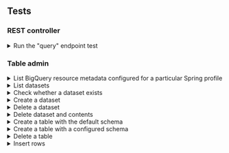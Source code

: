 ## Tests

### REST controller

<details>
<summary>Run the "query" endpoint test</summary>

```shell
./gradlew cleanTest test \
  --no-build-cache \
  --tests=org.squidmin.java.spring.gradle.bigquery.controller.ControllerIntegrationTest.query_givenClientRequest_whenCalled_thenReturnOkResponse \
  -DPROFILE=integration \
  -DGCP_SA_KEY_PATH=$GCP_SA_KEY_PATH \
  -DGCP_ADC_ACCESS_TOKEN="$(gcloud auth application-default print-access-token)" \
  -DGCP_DEFAULT_USER_PROJECT_ID="lofty-root-378503" \
  -DGCP_DEFAULT_USER_DATASET="test_dataset_name_integration" \
  -DGCP_DEFAULT_USER_TABLE="test_table_name_integration"
```

</details>


### Table admin

<details>
<summary>List BigQuery resource metadata configured for a particular Spring profile</summary>

```shell
./gradlew cleanTest test \
  --no-build-cache \
  --tests=org.squidmin.java.spring.gradle.bigquery.service.BigQueryAdminClientTest.echoBigQueryResourceConfig \
  -DPROFILE=PROFILE_NAME \
  -DGCP_DEFAULT_USER_PROJECT_ID=GCP_DEFAULT_USER_PROJECT_ID
```

**Replace the following**:
- `PROFILE_NAME`: the name of the profile to activate for the method execution.
- `GCP_DEFAULT_USER_PROJECT_ID`: the project ID for the GCP project to target.

For example, assuming the name of the profile to activate is `integration`:

```shell
./gradlew cleanTest test \
  --no-build-cache \
  --tests=org.squidmin.java.spring.gradle.bigquery.service.BigQueryAdminClientTest.echoBigQueryResourceConfig \
  -DPROFILE=integration \
  -DGCP_DEFAULT_USER_PROJECT_ID=lofty-root-378503
```

</details>


<details>
<summary>List datasets</summary>

```shell
./gradlew cleanTest test \
  --no-build-cache \
  --tests=org.squidmin.java.spring.gradle.bigquery.service.BigQueryAdminClientTest.listDatasets \
  -DPROFILE=PROFILE_NAME \
  -DGCP_DEFAULT_USER_PROJECT_ID=GCP_DEFAULT_USER_PROJECT_ID
```

**Replace the following**:
- `PROFILE_NAME`: the name of the profile to activate.
- `GCP_DEFAULT_USER_PROJECT_ID`: the project ID of the GCP project to target.

Example:

```shell
./gradlew cleanTest test \
  --no-build-cache \
  --tests=org.squidmin.java.spring.gradle.bigquery.service.BigQueryAdminClientTest.listDatasets \
  -DPROFILE=integration \
  -DGCP_DEFAULT_USER_PROJECT_ID="lofty-root-378503"
```

</details>


<details>
<summary>Check whether a dataset exists</summary>

```shell
./gradlew cleanTest test \
  --no-build-cache \
  --tests=org.squidmin.java.spring.gradle.bigquery.service.BigQueryAdminClientTest.datasetExists \
  -DPROFILE=PROFILE_NAME \
  -DGCP_DEFAULT_USER_PROJECT_ID="PROJECT_ID" \
  -DGCP_DEFAULT_USER_DATASET="GCP_DEFAULT_USER_DATASET"
```

**Replace the following**:
- `PROFILE_NAME`: the name of the profile to activate.
- `GCP_DEFAULT_USER_PROJECT_ID`: the project ID of the GCP project to target.
- `GCP_DEFAULT_USER_DATASET`: the name of the dataset to target.

Example:

```shell
./gradlew cleanTest test \
  --no-build-cache \
  --tests=org.squidmin.java.spring.gradle.bigquery.service.BigQueryAdminClientTest.datasetExists \
  -DPROFILE=integration \
  -DGCP_DEFAULT_USER_PROJECT_ID="lofty-root-378503" \
  -DGCP_DEFAULT_USER_DATASET="test_dataset_name_integration"
```

</details>


<details>
<summary>Create a dataset</summary>

```shell
./gradlew cleanTest test \
  --no-build-cache \
  --tests=org.squidmin.java.spring.gradle.bigquery.service.BigQueryAdminClientTest.createDataset \
  -DPROFILE=PROFILE_NAME \
  -DGCP_DEFAULT_USER_PROJECT_ID=GCP_DEFAULT_USER_PROJECT_ID \
  -DGCP_DEFAULT_USER_DATASET=GCP_DEFAULT_USER_DATASET
```

**Replace the following**:
- `PROFILE_NAME`: the name of the profile to activate.
- `GCP_DEFAULT_USER_PROJECT_ID`: the project ID of the GCP project to target.
- `GCP_DEFAULT_USER_DATASET`: the name of the dataset to target.

Example:

```shell
./gradlew cleanTest test \
  --no-build-cache \
  --tests=org.squidmin.java.spring.gradle.bigquery.service.BigQueryAdminClientTest.createDataset \
  -DPROFILE=integration \
  -DGCP_DEFAULT_USER_PROJECT_ID="lofty-root-378503" \
  -DGCP_DEFAULT_USER_DATASET="test_dataset_name_integration"
```

</details>


<details>
<summary>Delete a dataset</summary>

```shell
./gradlew cleanTest test \
  --no-build-cache \
  --tests=org.squidmin.java.spring.gradle.bigquery.service.BigQueryAdminClientTest.deleteDataset \
  -DPROFILE=PROFILE_NAME \
  -DGCP_DEFAULT_USER_PROJECT_ID=GCP_DEFAULT_USER_PROJECT_ID \
  -DGCP_DEFAULT_USER_DATASET=GCP_DEFAULT_USER_DATASET
```

**Replace the following**:
- `PROFILE_NAME`: the name of the profile to activate.
- `GCP_DEFAULT_USER_PROJECT_ID`: the project ID of the GCP project to target.
- `GCP_DEFAULT_USER_DATASET`: the name of the dataset to target.

Example:

```shell
./gradlew cleanTest test \
  --no-build-cache \
  --tests=org.squidmin.java.spring.gradle.bigquery.service.BigQueryAdminClientTest.deleteDataset \
  -DPROFILE=integration \
  -DGCP_DEFAULT_USER_PROJECT_ID="lofty-root-378503" \
  -DGCP_DEFAULT_USER_DATASET="test_dataset_name_integration"
```

</details>


<details>
<summary>Delete dataset and contents</summary>

```shell
./gradlew cleanTest test \
  --no-build-cache \
  --tests=org.squidmin.java.spring.gradle.bigquery.service.BigQueryAdminClientTest.deleteDatasetAndContents \
  -DPROFILE=PROFILE_NAME \
  -DGCP_DEFAULT_USER_PROJECT_ID=GCP_DEFAULT_USER_PROJECT_ID \
  -DGCP_DEFAULT_USER_DATASET=GCP_DEFAULT_USER_DATASET
```

**Replace the following**:
- `PROFILE_NAME`: the name of the profile to activate.
- `GCP_DEFAULT_USER_PROJECT_ID`: the project ID of the GCP project to target.
- `GCP_DEFAULT_USER_DATASET`: the name of the dataset to target.

Example:

```shell
./gradlew cleanTest test \
  --no-build-cache \
  --tests=org.squidmin.java.spring.gradle.bigquery.service.BigQueryAdminClientTest.deleteDatasetAndContents \
  -Dprofile=integration \
  -DGCP_DEFAULT_USER_PROJECT_ID="lofty-root-378503" \
  -DGCP_DEFAULT_USER_DATASET="test_dataset_name_integration"
```

</details>


<details>
<summary>Create a table with the default schema</summary>

This command creates a table using the default schema configured in the Spring application.

```shell
./gradlew cleanTest test \
  --no-build-cache \
  --tests=org.squidmin.java.spring.gradle.bigquery.service.BigQueryAdminClientTest.createTableWithDefaultSchema \
  -DPROFILE=PROFILE_NAME \
  -DGCP_DEFAULT_USER_PROJECT_ID=GCP_DEFAULT_USER_PROJECT_ID \
  -DGCP_DEFAULT_USER_DATASET=GCP_DEFAULT_USER_DATASET \
  -DGCP_DEFAULT_USER_TABLE=GCP_DEFAULT_USER_TABLE
```

**Replace the following**:
- `PROFILE_NAME`: the name of the profile to activate.
- `GCP_DEFAULT_USER_PROJECT_ID`: the project ID of the GCP project to target.
- `GCP_DEFAULT_USER_DATASET`: the name of the BigQuery dataset to target.
- `GCP_DEFAULT_USER_TABLE`: the name of the BigQuery table to target.

Example using the `integration` profile:

```shell
./gradlew cleanTest test \
  --no-build-cache \
  --tests=org.squidmin.java.spring.gradle.bigquery.service.BigQueryAdminClientTest.createTableWithDefaultSchema \
  -DPROFILE=integration \
  -DGCP_DEFAULT_USER_PROJECT_ID="lofty-root-378503" \
  -DGCP_DEFAULT_USER_DATASET="test_dataset_name_integration" \
  -DGCP_DEFAULT_USER_TABLE="test_table_name_integration"
```

</details>


<details>
<summary>Create a table with a configured schema</summary>

```shell
./gradlew cleanTest test \
  --no-build-cache \
  --tests=org.squidmin.java.spring.gradle.bigquery.service.BigQueryAdminClientTest.createTableWithCustomSchema \
  -DPROFILE=PROFILE_NAME \
  -DGCP_DEFAULT_USER_PROJECT_ID=GCP_DEFAULT_USER_PROJECT_ID \
  -DGCP_DEFAULT_USER_DATASET=GCP_DEFAULT_USER_PROJECT_ID \
  -DGCP_DEFAULT_USER_TABLE=GCP_DEFAULT_USER_TABLE \
  -DSCHEMA="name_1:datatype_1,name_2:datatype_2,[...],name_n:datatype_n"
```

**Replace the following**:
- `PROFILE_NAME`: the name of the profile to activate.
- `GCP_DEFAULT_USER_PROJECT_ID`: the name of the GCP project ID to target.
- `GCP_DEFAULT_USER_DATASET`: the name of the BigQuery dataset to target.
- `GCP_DEFAULT_USER_TABLE`: the name of the BigQuery table to target.
- `name_1:datatype_1,name_2:datatype_2,[...],name_n:datatype_n`: a basic representation of a database schema.

Example:

```shell
./gradlew cleanTest test \
  --no-build-cache \
  --tests=org.squidmin.java.spring.gradle.bigquery.service.BigQueryAdminClientTest.createTableWithCustomSchema \
  -DPROFILE=integration \
  -DGCP_DEFAULT_USER_PROJECT_ID="lofty-root-378503" \
  -DGCP_DEFAULT_USER_DATASET="test_dataset_name_integration" \
  -DGCP_DEFAULT_USER_TABLE="test_table_name_integration" \
  -DSCHEMA="id:STRING,creation_timestamp:DATETIME,last_update_timestamp:DATETIME,column_a:STRING,column_b:BOOL"
```

</details>


<details>
<summary>Delete a table</summary>

```shell
./gradlew cleanTest test \
  --no-build-cache \
  --tests=org.squidmin.java.spring.gradle.bigquery.service.BigQueryAdminClientTest.deleteTable \
  -Dprofile=PROFILE_NAME \
  -DGCP_DEFAULT_USER_PROJECT_ID=GCP_DEFAULT_USER_PROJECT_ID \
  -DGCP_DEFAULT_USER_DATASET=GCP_DEFAULT_USER_DATASET \
  -DGCP_DEFAULT_USER_TABLE=GCP_DEFAULT_USER_TABLE
```

**Replace the following**:
- `PROFILE_NAME`: the name of the profile to activate.
- `GCP_DEFAULT_USER_PROJECT_ID`: the name of the GCP project ID to target.
- `GCP_DEFAULT_USER_DATASET`: the name of the BigQuery dataset to target.
- `GCP_DEFAULT_USER_TABLE`: the name of the BigQuery table to target.

Example:

```shell
./gradlew cleanTest test \
  --no-build-cache \
  --tests=org.squidmin.java.spring.gradle.bigquery.service.BigQueryAdminClientTest.deleteTable \
  -Dprofile=integration \
  -DGCP_DEFAULT_USER_PROJECT_ID="lofty-root-378503" \
  -DGCP_DEFAULT_USER_DATASET="test_dataset_name_integration" \
  -DGCP_DEFAULT_USER_TABLE="test_table_name_integration"
```

</details>


<details>
<summary>Insert rows</summary>

A CLI variation of row insertion may be implemented in the future.

To test row insertion, run the following command:

```shell
./gradlew cleanTest test \
  --no-build-cache \
  --tests=org.squidmin.java.spring.gradle.bigquery.service.BigQueryAdminClientTest.insert \
  -DPROFILE=PROFILE_NAME \
  -DGCP_DEFAULT_USER_PROJECT_ID=GCP_DEFAULT_USER_PROJECT_ID \
  -DGCP_DEFAULT_USER_DATASET=GCP_DEFAULT_USER_DATASET \
  -DGCP_DEFAULT_USER_TABLE=GCP_DEFAULT_USER_TABLE
```

**Replace the following**:
- `PROFILE_NAME`: the name of the profile to activate.
- `GCP_DEFAULT_USER_PROJECT_ID`: the name of the GCP project ID to target.
- `GCP_DEFAULT_USER_DATASET`: the name of the BigQuery dataset to target.
- `GCP_DEFAULT_USER_TABLE`: the name of the BigQuery table to target.

Example using the `integration` profile:

```shell
./gradlew cleanTest test \
  --no-build-cache \
  --tests=org.squidmin.java.spring.gradle.bigquery.service.BigQueryAdminClientTest.insert \
  -DPROFILE=integration \
  -DGCP_DEFAULT_USER_PROJECT_ID="lofty-root-378503" \
  -DGCP_DEFAULT_USER_DATASET="test_dataset_name_integration" \
  -DGCP_DEFAULT_USER_TABLE="test_table_name_integration"
```

</details>
